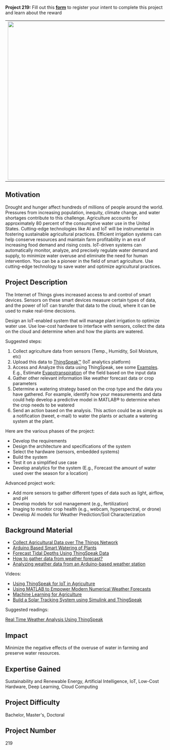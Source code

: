 **Project 219:** Fill out this <strong>[form](https://forms.office.com/Pages/ResponsePage.aspx?id=ETrdmUhDaESb3eUHKx3B5lOTzSa_A6lPqq2LJKzvpM5UMTBZRkc4UTRETjFERVRDWllQRE40OUFSQS4u)</strong> to  register your intent to complete this project and learn about the reward

<table>
<td><img src="https://gist.githubusercontent.com/robertogl/e0115dc303472a9cfd52bbbc8edb7665/raw/agriculture.jpg"  width=500 /></td>
<td><p><h1>Smart Watering System with Internet of Things</h1></p>
<p>Develop a smart plant water system using Internet of Things (IoT) and low-cost hardware </p>
</table>

## Motivation

Drought and hunger affect hundreds of millions of people around the world. Pressures from increasing population, inequity, climate change, and water shortages contribute to this challenge. Agriculture accounts for approximately 80 percent of the consumptive water use in the United States. Cutting-edge technologies like AI and IoT will be instrumental in fostering sustainable agricultural practices.
Efficient irrigation systems can help conserve resources and maintain farm profitability in an era of increasing food demand and rising costs. IoT-driven systems can automatically monitor, analyze, and precisely regulate water demand and supply, to minimize water overuse and eliminate the need for human intervention.
You can be a pioneer in the field of smart agriculture. Use cutting-edge technology to save water and optimize agricultural practices.


## Project Description

The Internet of Things gives increased access to and control of smart devices. Sensors on these smart devices measure certain types of data, and the power of IoT can transfer that data to the cloud, where it can be used to make real-time decisions.

Design an IoT-enabled system that will manage plant irrigation to optimize water use. Use low-cost hardware to interface with sensors, collect the data on the cloud and determine when and how the plants are watered.

Suggested steps:
1.	Collect agriculture data from sensors (Temp., Humidity, Soil Moisture, etc) 
2.	Upload this data to [ThingSpeak™](https://thingspeak.com/) (IoT analytics platform)
3.	Access and Analyze this data using ThingSpeak, see some [Examples](https://www.mathworks.com/help/thingspeak/examples.html). E.g., Estimate [Evapotranspiration](http://www.fao.org/3/X0490E/x0490e0a.htm) of the field based on the input data
4.	Gather other relevant information like weather forecast data or crop parameters
5.	Determine a watering strategy based on the crop type and the data you have gathered. For example, identify how your measurements and data could help develop a predictive model in MATLAB® to determine when the crop needs to be watered
6.	Send an action based on the analysis. This action could be as simple as a notification (tweet, e-mail) to water the plants or actuate a watering system at the plant.

Here are the various phases of the project:
-	Develop the requirements
-	Design the architecture and specifications of the system
-	Select the hardware (sensors, embedded systems)
-	Build the system
-	Test it on a simplified use case
-	Develop analytics for the system (E.g., Forecast the amount of water used over the season for a location)

Advanced project work:
-	Add more sensors to gather different types of data such as light, airflow, and pH
-	Develop models for soil management (e.g., fertilization)
-	Imaging to monitor crop health (e.g., webcam, hyperspectral, or drone)
-	Develop AI models for Weather Prediction/Soil Characterization


## Background Material

-	[Collect Agricultural Data over The Things Network](http://www.mathworks.com/help/thingspeak/things_network_ag_data.html)
-	[Arduino Based Smart Watering of Plants](https://www.mathworks.com/help/supportpkg/arduino/examples/arduino-based-smart-watering-of-plants.html)
-	[Forecast Tidal Depths Using ThingSpeak Data](https:/www.mathworks.com/help/thingspeak/forecast-tidal-wave-depths.html)
-	[How to gather data from weather forecast?](https://www.mathworks.com/matlabcentral/answers/417426-how-to-gather-data-from-weather-forecast#answer_335736)
-	[Analyzing weather data from an Arduino-based weather station](https://www.mathworks.com/matlabcentral/fileexchange/47049-analyzing-weather-data-from-an-arduino-based-weather-station)

Videos:
-	[Using ThingSpeak for IoT in Agriculture](https://www.mathworks.com/videos/using-thingspeak-for-iot-in-agriculture-1594044754903.html)
-	[Using MATLAB to Empower Modern Numerical Weather Forecasts](https://www.mathworks.com/videos/using-matlab-to-empower-modern-numerical-weather-forecasts-1562096395625.html)
-	[Machine Learning for Agriculture](https://www.mathworks.com/videos/machine-learning-for-agriculture-1600457289413.html)
-	[Build a Solar Tracking System using Simulink and ThingSpeak](https://www.youtube.com/watch?v=57GxzjSaKhA)

Suggested readings:

[Real Time Weather Analysis Using ThingSpeak](https://acadpubl.eu/hub/2018-120-6/1/46.pdf)


## Impact

Minimize the negative effects of the overuse of water in farming and preserve water resources. 

## Expertise Gained 

Sustainability and Renewable Energy, Artificial Intelligence, IoT, Low-Cost Hardware, Deep Learning, Cloud Computing


## Project Difficulty

Bachelor, Master's, Doctoral


## Project Number

219
